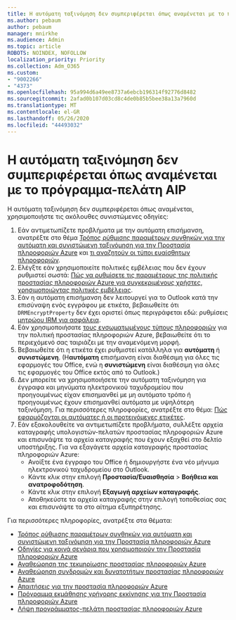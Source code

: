 ```yaml
---
title: Η αυτόματη ταξινόμηση δεν συμπεριφέρεται όπως αναμένεται με το πρόγραμμα-πελάτη AIP
ms.author: pebaum
author: pebaum
manager: mnirkhe
ms.audience: Admin
ms.topic: article
ROBOTS: NOINDEX, NOFOLLOW
localization_priority: Priority
ms.collection: Adm_O365
ms.custom:
- "9002266"
- "4373"
ms.openlocfilehash: 95a994d6a49ee8737a6ebcb196314f92776d8482
ms.sourcegitcommit: 2afad0b107d03cd8c4de0b85b5bee38a13a7960d
ms.translationtype: MT
ms.contentlocale: el-GR
ms.lasthandoff: 05/26/2020
ms.locfileid: "44493032"
---
```

# <a name="automatic-classification-not-behaving-as-expected-with-the-aip-client"></a>Η αυτόματη ταξινόμηση δεν συμπεριφέρεται όπως αναμένεται με το πρόγραμμα-πελάτη AIP

Η αυτόματη ταξινόμηση δεν συμπεριφέρεται όπως αναμένεται, χρησιμοποιήστε τις ακόλουθες συνιστώμενες οδηγίες:

1. Εάν αντιμετωπίζετε προβλήματα με την αυτόματη επισήμανση, ανατρέξτε στο θέμα [Τρόπος ρύθμισης παραμέτρων συνθηκών για την αυτόματη και συνιστώμενη ταξινόμηση για την Προστασία πληροφοριών Azure](https://docs.microsoft.com/azure/information-protection/configure-policy-classification) και [τι αναζητούν οι τύποι ευαίσθητων πληροφοριών](https://docs.microsoft.com/office365/securitycompliance/what-the-sensitive-information-types-look-for).
2. Ελέγξτε εάν χρησιμοποιείτε πολιτικές εμβέλειας που δεν έχουν ρυθμιστεί σωστά: [Πώς να ρυθμίσετε τις παραμέτρους της πολιτικής προστασίας πληροφοριών Azure για συγκεκριμένους χρήστες, χρησιμοποιώντας πολιτικές εμβέλειας](https://docs.microsoft.com/azure/information-protection/configure-policy-scope).
3. Εάν η αυτόματη επισήμανση δεν λειτουργεί για το Outlook κατά την επισύναψη ενός εγγράφου με ετικέτα, βεβαιωθείτε ότι `DRMEncryptProperty` δεν έχει οριστεί όπως περιγράφεται εδώ: ρυθμίσεις [μητρώου IRM για ασφάλεια](https://docs.microsoft.com/deployoffice/security/protect-sensitive-messages-and-documents-by-using-irm-in-office#office-2016-irm-registry-key-options).
4. Εάν χρησιμοποιήσατε [τους ενσωματωμένους τύπους πληροφοριών](https://support.office.com/article/What-the-sensitive-information-types-look-for-fd505979-76be-4d9f-b459-abef3fc9e86b) για την πολιτική προστασίας πληροφοριών Azure, βεβαιωθείτε ότι το περιεχόμενό σας ταιριάζει με την αναμενόμενη μορφή.
5. Βεβαιωθείτε ότι η ετικέτα έχει ρυθμιστεί κατάλληλα για **αυτόματη** ή **συνιστώμενη**. (Η**αυτόματη** επισήμανση είναι διαθέσιμη για όλες τις εφαρμογές του Office, ενώ η **συνιστώμενη** είναι διαθέσιμη για όλες τις εφαρμογές του Office εκτός από το Outlook.)
6. Δεν μπορείτε να χρησιμοποιήσετε την αυτόματη ταξινόμηση για έγγραφα και μηνύματα ηλεκτρονικού ταχυδρομείου που προηγουμένως είχαν επισημανθεί με μη αυτόματο τρόπο ή προηγουμένως έχουν επισημανθεί αυτόματα με υψηλότερη ταξινόμηση.  Για περισσότερες πληροφορίες, ανατρέξτε στο θέμα: [Πώς εφαρμόζονται οι αυτόματες ή οι προτεινόμενες ετικέτες](https://docs.microsoft.com/azure/information-protection/configure-policy-classification#how-automatic-or-recommended-labels-are-applied).
7. Εάν εξακολουθείτε να αντιμετωπίζετε προβλήματα, συλλέξτε αρχεία καταγραφής υπολογιστών-πελατών προστασίας πληροφοριών Azure και επισυνάψτε τα αρχεία καταγραφής που έχουν εξαχθεί στο δελτίο υποστήριξης. Για να εξαγάγετε αρχεία καταγραφής προστασίας πληροφοριών Azure:
    - Ανοίξτε ένα έγγραφο του Office ή δημιουργήστε ένα νέο μήνυμα ηλεκτρονικού ταχυδρομείου στο Outlook.
    - Κάντε κλικ στην επιλογή **Προστασία/Ευαισθησία**  >  **Βοήθεια και ανατροφοδότηση**.
    - Κάντε κλικ στην επιλογή **Εξαγωγή αρχείων καταγραφής**.
    - Αποθηκεύστε τα αρχεία καταγραφής στην επιλογή τοποθεσίας σας και επισυνάψτε τα στο αίτημα εξυπηρέτησης.

Για περισσότερες πληροφορίες, ανατρέξτε στα θέματα:

- [Τρόπος ρύθμισης παραμέτρων συνθηκών για αυτόματη και συνιστώμενη ταξινόμηση για την Προστασία πληροφοριών Azure](https://docs.microsoft.com/azure/information-protection/configure-policy-classification)
- [Οδηγίες για κοινά σενάρια που χρησιμοποιούν την Προστασία πληροφοριών Azure](https://docs.microsoft.com/azure/information-protection/how-to-guides)
- [Αναθεώρηση της τεκμηρίωσης προστασίας πληροφοριών Azure](https://docs.microsoft.com/azure/information-protection/what-is-information-protection)
- [Αναθεώρηση συνδρομών και δυνατοτήτων προστασίας πληροφοριών Azure](https://azure.microsoft.com/pricing/details/information-protection)
- [Απαιτήσεις για την προστασία πληροφοριών Azure](https://docs.microsoft.com/azure/information-protection/get-started/requirements)
- [Πρόγραμμα εκμάθησης γρήγορης εκκίνησης για την Προστασία πληροφοριών Azure](https://docs.microsoft.com/azure/information-protection/get-started/infoprotect-quick-start-tutorial)
- [Λήψη προγράμματος-πελάτη προστασίας πληροφοριών Azure](https://www.microsoft.com/download/details.aspx?id=53018)
